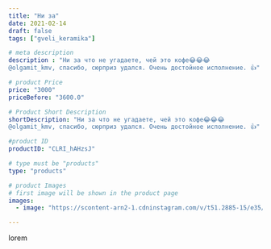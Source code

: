 ```yaml
---
title: "Ни за"
date: 2021-02-14
draft: false
tags: ["gveli_keramika"]

# meta description
description : "Ни за что не угадаете, чей это кофе😂😂😂
@olgamit_kmv, спасибо, сюрприз удался. Очень достойное исполнение. 👍"

# product Price
price: "3000"
priceBefore: "3600.0"

# Product Short Description
shortDescription: "Ни за что не угадаете, чей это кофе😂😂😂
@olgamit_kmv, спасибо, сюрприз удался. Очень достойное исполнение. 👍"

#product ID
productID: "CLRI_hAHzsJ"

# type must be "products"
type: "products"

# product Images
# first image will be shown in the product page
images:
  - image: "https://scontent-arn2-1.cdninstagram.com/v/t51.2885-15/e35/149245450_430539938371070_2102492409518979946_n.jpg?se=7&tp=1&_nc_ht=scontent-arn2-1.cdninstagram.com&_nc_cat=102&_nc_ohc=aK5c3BzZQE4AX-lqu9M&ccb=7-4&oh=a7e9d765a9c37969833bb4c425e56ee7&oe=60825FC8&_nc_sid=86f79a&ig_cache_key=MjUwODgyNjAxNjU1NjcyNzA0OQ%3D%3D.2-ccb7-4"

---
```

lorem
